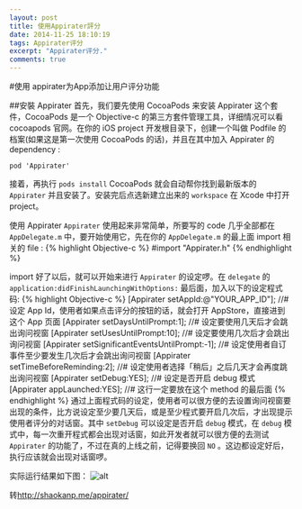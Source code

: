 ```yaml
---
layout: post
title: 使用Appirater評分
date: 2014-11-25 18:10:19
tags: Appirater评分
excerpt: "Appirater评分."
comments: true
---
```


#使用 appirater为App添加让用户评分功能

##安裝 Appirater
首先，我们要先使用 CocoaPods 来安装 Appirater 这个套件，CocoaPods 是一个 Objective-c 的第三方套件管理工具，详细情况可以看 cocoapods 官网。在你的 iOS project 开发根目录下，创建一个叫做 Podfile 的档案(如果这是第一次使用 CocoaPods 的话)，并且在其中加入 Appirater 的 dependency :

	pod 'Appirater'

接着，再执行 `pods install` CocoaPods 就会自动帮你找到最新版本的 `Appirater` 并且安装了。安装完后点选新建立出来的 `workspace` 在 Xcode 中打开 project。

使用 Appirater
`Appirater` 使用起来非常简单，所要写的 code 几乎全部都在 `AppDelegate.m` 中，要开始使用它，先在你的 `AppDelegate.m` 的最上面 import 相关的 file :
{% highlight Objective-c %}
	#import "Appirater.h"
{% endhighlight %}
	
import 好了以后，就可以开始来进行 `Appirater` 的设定啰。在 `delegate` 的 `application:didFinishLaunchingWithOptions:` 最后面，加入以下的设定程式码:
{% highlight Objective-c %}
	[Appirater setAppId:@"YOUR_APP_ID"]; //# 设定 App Id，使用者如果点击评分的按钮的话，就会打开 AppStore，直接进到这个 App 页面
	[Appirater setDaysUntilPrompt:1]; //# 设定要使用几天后才会跳出询问视窗
	[Appirater setUsesUntilPrompt:10]; //# 设定要使用几次后才会跳出询问视窗
	[Appirater setSignificantEventsUntilPrompt:-1]; //# 设定使用者自订事件至少要发生几次后才会跳出询问视窗
	[Appirater setTimeBeforeReminding:2]; //# 设定使用者选择「稍后」之后几天才会再度跳出询问视窗
	[Appirater setDebug:YES]; //# 设定是否开启 debug 模式
	[Appirater appLaunched:YES]; //# 这行一定要放在这个 method 的最后面
{% endhighlight %}
通过上面程式码的设定，使用者可以很方便的去设置询问视窗要出现的条件，比方说设定至少要几天后，或是至少程式要开启几次后，才出现提示使用者评分的对话窗。其中 `setDebug` 可以设定是否开启 `debug` 模式，在 `debug` 模式中，每一次重开程式都会出现对话窗，如此开发者就可以很方便的去测试 `Appirater` 的功能了，不过在真的上线之前，记得要换回 `NO` 。这边都设定好后，执行应该就会出现对话窗啰。

实际运行结果如下图：
![alt](http://shaokanp.me/content/images/2014/May/IMG_1870-1.PNG)

转<http://shaokanp.me/appirater/>